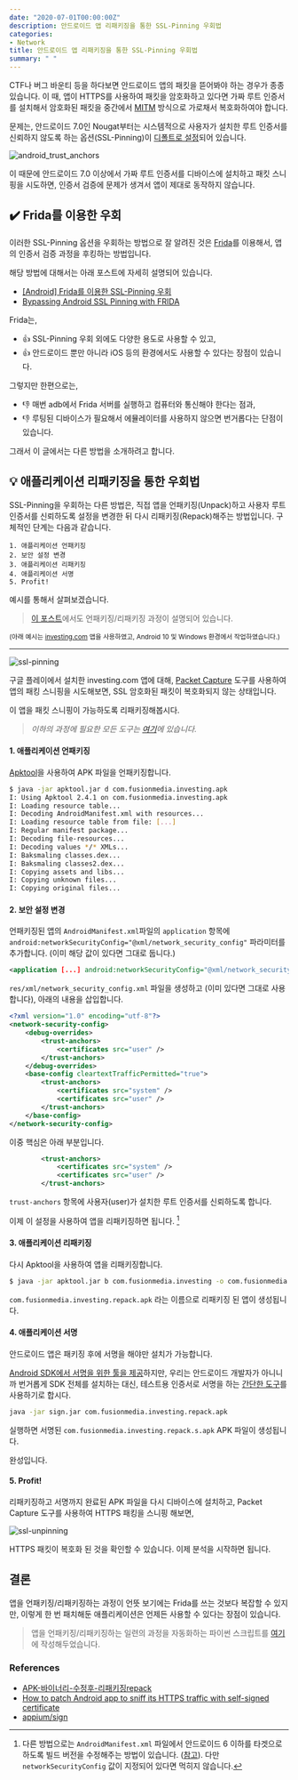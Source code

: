 ```yaml
---
date: "2020-07-01T00:00:00Z"
description: 안드로이드 앱 리패키징을 통한 SSL-Pinning 우회법
categories:
- Network
title: 안드로이드 앱 리패키징을 통한 SSL-Pinning 우회법
summary: " "
---
```


CTF나 버그 바운티 등을 하다보면 안드로이드 앱의 패킷을 뜯어봐야 하는 경우가 종종 있습니다.
이 때, 앱이 HTTPS를 사용하여 패킷을 암호화하고 있다면
가짜 루트 인증서를 설치해서 암호화된 패킷을 중간에서 [MITM](https://en.wikipedia.org/wiki/Man-in-the-middle_attack)
방식으로 가로채서 복호화하여야 합니다.

문제는, 안드로이드 7.0인 Nougat부터는 시스템적으로 사용자가 설치한 루트 인증서를 신뢰하지 않도록 하는
옵션(SSL-Pinning)이 [디폴트로 설정](https://developer.android.com/training/articles/security-config#base-config)되어 있습니다.

![android_trust_anchors](../../../assets/post_images/android_https01.PNG)

이 때문에 안드로이드 7.0 이상에서
가짜 루트 인증서를 디바이스에 설치하고 패킷 스니핑을 시도하면,
인증서 검증에 문제가 생겨서 앱이 제대로 동작하지 않습니다.

## ✔️ Frida를 이용한 우회

이러한 SSL-Pinning 옵션을 우회하는 방법으로 잘 알려진 것은
[Frida](https://github.com/frida/frida)를 이용해서,
앱의 인증서 검증 과정을 후킹하는 방법입니다.

해당 방법에 대해서는 아래 포스트에 자세히 설명되어 있습니다.

- [[Android] Frida를 이용한 SSL-Pinning 우회](https://securitynote.tistory.com/50)
- [Bypassing Android SSL Pinning with FRIDA](https://securitygrind.com/bypassing-android-ssl-pinning-with-frida/)

Frida는,

- 👍 SSL-Pinning 우회 외에도 다양한 용도로 사용할 수 있고,
- 👍 안드로이드 뿐만 아니라 iOS 등의 환경에서도 사용할 수 있다는 장점이 있습니다.

그렇지만 한편으로는,

- 👎 매번 adb에서 Frida 서버를 실행하고 컴퓨터와 통신해야 한다는 점과, 
- 👎 루팅된 디바이스가 필요해서 에뮬레이터를 사용하지 않으면 번거롭다는 단점이 있습니다.

그래서 이 글에서는 다른 방법을 소개하려고 합니다.

## 💡 애플리케이션 리패키징을 통한 우회법

SSL-Pinning을 우회하는 다른 방법은,
직접 앱을 언패키징(Unpack)하고 사용자 루트 인증서를 신뢰하도록
설정을 변경한 뒤 다시 리패키징(Repack)해주는 방법입니다.
구체적인 단계는 다음과 같습니다.

```
1. 애플리케이션 언패키징
2. 보안 설정 변경
3. 애플리케이션 리패키징
4. 애플리케이션 서명
5. Profit!
```

예시를 통해서 살펴보겠습니다.

> [이 포스트](https://go-madhat.github.io/Android-Analysis/)에서도 언패키징/리패키징 과정이 설명되어 있습니다.

<small>(아래 예시는 [investing.com](https://play.google.com/store/apps/details?id=com.fusionmedia.investing&hl=en_US) 앱을 사용하였고, Android 10 및 Windows 환경에서 작업하였습니다.)</small>

---

![ssl-pinning](../../../assets/post_images/android_https02.jpg)

구글 플레이에서 설치한 investing.com 앱에 대해,
[Packet Capture](https://play.google.com/store/apps/details?id=app.greyshirts.sslcapture&hl=ko)
도구를 사용하여 앱의 패킹 스니핑을 시도해보면, SSL 암호화된 패킷이 복호화되지 않는 상태입니다.

이 앱을 패킷 스니핑이 가능하도록 리패키징해봅시다.

> _이하의 과정에 필요한 모든 도구는 [여기](https://github.com/ryanking13/android-SSL-unpinning)에 있습니다._

#### 1. 애플리케이션 언패키징

[Apktool](https://ibotpeaches.github.io/Apktool/install/)을 사용하여 APK 파일을 언패키징합니다.

```sh
$ java -jar apktool.jar d com.fusionmedia.investing.apk
I: Using Apktool 2.4.1 on com.fusionmedia.investing.apk
I: Loading resource table...
I: Decoding AndroidManifest.xml with resources...
I: Loading resource table from file: [...]
I: Regular manifest package...
I: Decoding file-resources...
I: Decoding values */* XMLs...
I: Baksmaling classes.dex...
I: Baksmaling classes2.dex...
I: Copying assets and libs...
I: Copying unknown files...
I: Copying original files...
```

#### 2. 보안 설정 변경

언패키징된 앱의 `AndroidManifest.xml`파일의 `application` 항목에 `android:networkSecurityConfig="@xml/network_security_config"` 파라미터를 추가합니다. (이미 해당 값이 있다면 그대로 둡니다.)

```xml
<application [...] android:networkSecurityConfig="@xml/network_security_config">
```

`res/xml/network_security_config.xml` 파일을 생성하고 (이미 있다면 그대로 사용합니다),
아래의 내용을 삽입합니다.

```xml
<?xml version="1.0" encoding="utf-8"?>
<network-security-config>
    <debug-overrides>
        <trust-anchors>
            <certificates src="user" />
        </trust-anchors>
    </debug-overrides>
    <base-config cleartextTrafficPermitted="true">
        <trust-anchors>
            <certificates src="system" />
            <certificates src="user" />
        </trust-anchors>
    </base-config>
</network-security-config>
```

이중 핵심은 아래 부분입니다.

```xml
        <trust-anchors>
            <certificates src="system" />
            <certificates src="user" />
        </trust-anchors>
```

`trust-anchors` 항목에 사용자(user)가 설치한 루트 인증서를 신뢰하도록 합니다.

이제 이 설정을 사용하여 앱을 리패키징하면 됩니다. [^1]


[^1]: 다른 방법으로는 `AndroidManifest.xml` 파일에서 안드로이드 6 이하를 타겟으로 하도록 빌드 버전을 수정해주는 방법이 있습니다. ([참고](https://blog.netspi.com/four-ways-bypass-android-ssl-verification-certificate-pinning/)). 다만 `networkSecurityConfig` 값이 지정되어 있다면 먹히지 않습니다.

#### 3. 애플리케이션 리패키징

다시 Apktool을 사용하여 앱을 리패키징합니다.

```sh
$ java -jar apktool.jar b com.fusionmedia.investing -o com.fusionmedia.investing.repack.apk
```

`com.fusionmedia.investing.repack.apk` 라는 이름으로 리패키징 된 앱이 생성됩니다.

#### 4. 애플리케이션 서명

안드로이드 앱은 패키징 후에 서명을 해야만 설치가 가능합니다.

[Android SDK에서 서명을 위한 툴을 제공](https://developer.android.com/studio/command-line/apksigner)하지만,
우리는 안드로이드 개발자가 아니니까 번거롭게 SDK 전체를 설치하는 대신,
테스트용 인증서로 서명을 하는 [간단한 도구](https://github.com/ryanking13/android-SSL-unpinning/blob/master/sign.jar)를 사용하기로 합시다.

```sh
java -jar sign.jar com.fusionmedia.investing.repack.apk
```

실행하면 서명된 `com.fusionmedia.investing.repack.s.apk` APK 파일이 생성됩니다.

완성입니다.

#### 5. Profit!

리패키징하고 서명까지 완료된 APK 파일을 다시 디바이스에 설치하고,
Packet Capture 도구를 사용하여 HTTPS 패킹을 스니핑 해보면,

![ssl-unpinning](../../../assets/post_images/android_https03.jpg)

HTTPS 패킷이 복호화 된 것을 확인할 수 있습니다. 이제 분석을 시작하면 됩니다.

## 결론

앱을 언패키징/리패키징하는 과정이 언뜻 보기에는 Frida를 쓰는 것보다 복잡할 수 있지만,
이렇게 한 번 패치해둔 애플리케이션은 언제든 사용할 수 있다는 장점이 있습니다.

> 앱을 언패키징/리패키징하는 일련의 과정을 자동화하는 파이썬 스크립트를
[여기](https://github.com/ryanking13/android-SSL-unpinning)에 작성해두었습니다.

### References

- [APK-바이너리-수정후-리패키징repack](https://goodtogreate.tistory.com/entry/APK-바이너리-수정후-리패키징repack)
- [How to patch Android app to sniff its HTTPS traffic with self-signed certificate](https://gist.github.com/unoexperto/80694ccaed6dadc304ad5b8196cbbd2c)
- [appium/sign](https://github.com/appium/sign)